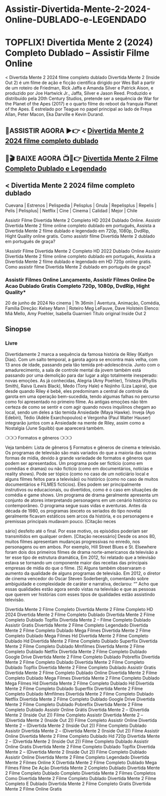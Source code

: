 # Assistir-Divertida-Mente-2-2024-Online-DUBLADO-e-LEGENDADO
# TOPFLIX! Divertida Mente 2 (2024) Completo Dublado – Assistir Filme Online
< Divertida Mente 2 2024 filme completo dublado
Divertida Mente 2 (Inside Out 2) é um filme de ação e ficção científica dirigido por Wes Ball a partir de um roteiro de Friedman, Rick Jaffa e Amanda Silver e Patrick Aison, e produzido por Joe Hartwick Jr., Jaffa, Silver e Jason Reed. Produzido e distribuído pela 20th Century Studios, pretende ser a sequência de War for the Planet of the Apes (2017) e o quarto filme do reboot da franquia Planet of the Apes. É estrelado por Teague no papel principal ao lado de Freya Allan, Peter Macon, Eka Darville e Kevin Durand.

## 🔴ASSISTIR AGORA ▶️👉 < [Divertida Mente 2 2024 filme completo dublado](https://jasstwatch.com/pt/movie/1022789)

## 🔴🎬 BAIXE AGORA 📺📱👉 [Divertida Mente 2 Filme Completo Dublado e Legendado](https://jasstwatch.com/pt/movie/1022789)

## < Divertida Mente 2 2024 filme completo dublado

Cuevana | Estrenos | Pelispedia | Pelisplus | Gnula | Repelisplus | Repelis | Pelis | Pelisplus| | Netflix | Cine | Cinema | Calidad | Mejor | Chile

Assistir Filme Divertida Mente 2 Completo HD 2024 Dublado Online. Assistir Divertida Mente 2 filme online completo dublado em português, Assista a Divertida Mente 2 filme dublado e legendado em 720p, 1080p, DvdRip, Hight Quality online gratis. Como assistir filme Divertida Mente 2 dublado em português de graça?

!Assistir Filme Divertida Mente 2 Completo HD 2022 Dublado Online Assistir Divertida Mente 2 filme online completo dublado em português, Assista a Divertida Mente 2 filme dublado e legendado em HD 720p online gratis. Como assistir filme Divertida Mente 2 dublado em português de graça?

### Assistir Filmes Online Lançamento, Assistir Filmes Online De Acao Dublado Gratis Completo 720p, 1080p, DvdRip, Hight Quality*

20 de junho de 2024 No cinema | 1h 36min | Aventura, Animação, Comédia, Família
Direção: Kelsey Mann | Roteiro Meg LeFauve, Dave Holstein
Elenco: Miá Mello, Amy Poehler, Isabella Guarnieri
Título original Inside Out 2

## Sinopse

### Livre

Divertidamente 2 marca a sequência da famosa história de Riley (Kaitlyn Dias). Com um salto temporal, a garota agora se encontra mais velha, com 13 anos de idade, passando pela tão temida pré-adolescência. Junto com o amadurecimento, a sala de controle mental da jovem também está passando por uma demolição para dar lugar a algo totalmente inesperado: novas emoções. As já conhecidas, Alegria (Amy Poehler), Tristeza (Phyllis Smith), Raiva (Lewis Black), Medo (Tony Hale) e Nojinho (Liza Lapira), que desde quando Riley é bebê, eles predominam a central de controle da garota em uma operação bem-sucedida, tendo algumas falhas no percurso como foi apresentado no primeiro filme. As antigas emoções não têm certeza de como se sentir e com agir quando novos inquilinos chegam ao local, sendo um deles a tão temida Ansiedade (Maya Hawke). Inveja (Ayo Edebiri), Tédio (Adèle Exarchopoulos) e Vergonha (Paul Walter Hauser) integrarão juntos com a Ansiedade na mente de Riley, assim como a Nostalgia (June Squibb) que aparecerá também.

❍❍❍ Formatos e gêneros ❍❍❍

Veja também: Lista de gêneros § Formatos e gêneros de cinema e televisão. Os programas de televisão são mais variados do que a maioria das outras formas de mídia, devido à grande variedade de formatos e gêneros que podem ser apresentados. Um programa pode ser fictício (como em comédias e dramas) ou não fictício (como em documentários, notícias e reality shows). Pode ser tópico (como no caso de um noticiário local e alguns filmes feitos para a televisão) ou histórico (como no caso de muitos documentários e FILMES fictícios). Eles podem ser principalmente instrutivos ou educacionais, ou divertidos, como é o caso em situações de comédia e game shows. Um programa de drama geralmente apresenta um conjunto de atores interpretando personagens em um cenário histórico ou contemporâneo. O programa segue suas vidas e aventuras. Antes da década de 1980, os programas (exceto os seriados do tipo novela) geralmente ficavam estáticos sem arcos da história, e os personagens e premissas principais mudavam pouco. [Citação neces

sário] desfeito até o final. Por esse motivo, os episódios poderiam ser transmitidos em qualquer ordem. [Citação necessário] Desde os anos 80, muitos filmes apresentam mudanças progressivas no enredo, nos personagens ou em ambos. Por exemplo, Hill Street Blues e St. Elsewhere foram dois dos primeiros filmes de drama norte-americanos da televisão a ter esse tipo de estrutura dramática, Em 2012, foi relatado que a televisão estava se tornando um componente maior das receitas das principais empresas de mídia do que o filme. [5] Alguns também observaram o aumento da qualidade de alguns programas de televisão. Em 2012, o diretor de cinema vencedor do Oscar Steven Soderbergh, comentando sobre ambiguidade e complexidade de caráter e narrativa, declarou: “” Acho que essas qualidades estão agora sendo vistas na televisão e que as pessoas que querem ver histórias com esses tipos de qualidades estão assistindo televisão.

Divertida Mente 2 Filme Completo
Divertida Mente 2 Filme Completo HD 2024
Divertida Mente 2 Filme Completo Dublado
Divertida Mente 2 Filme Completo Dublado Topflix
Divertida Mente 2 – Filme Completo Dublado Assistir Gratis
Divertida Mente 2 Filme Completo Legendado
Divertida Mente 2 Filme Completo Dublado Mega Filmes
Divertida Mente 2 Filme Completo Dublado Mega Filmes Hd
Divertida Mente 2 Filme Completo Dublado Hd
Divertida Mente 2 Filme Completo Dublado Superflix
Divertida Mente 2 Filme Completo Dublado Mmfilmes
Divertida Mente 2 Filme Completo Dublado Netflix
Divertida Mente 2 Filme Completo Dublado Google Drive
Divertida Mente 2 Filme Completo Dublado Pobreflix
Divertida Mente 2 Filme Completo Dublado
Divertida Mente 2 Filme Completo Dublado Topflix
Divertida Mente 2 Filme Completo Dublado Assistir Gratis
Divertida Mente 2 Filme Completo Dublado Online
Divertida Mente 2 Filme Completo Dublado Mega Filmes
Divertida Mente 2 Filme Completo Dublado Mega Filmes Hd
Divertida Mente 2 Filme Completo Dublado Hd
Divertida Mente 2 Filme Completo Dublado Superflix
Divertida Mente 2 Filme Completo Dublado Mmfilmes
Divertida Mente 2 Filme Completo Dublado Netflix
Divertida Mente 2 Filme Completo Dublado Google Drive
Divertida Mente 2 Filme Completo Dublado Pobreflix
Divertida Mente 2 Filme Completo Dublado Assistir Online Grátis
Divertida Mente 2 – (Divertida Mente 2 (Inside Out 2)) Filme Completo Assistir
Divertida Mente 2 – (Divertida Mente 2 (Inside Out 2)) Filme Completo Assistir Online
Divertida Mente 2 – (Divertida Mente 2 (Inside Out 2)) Filme Completo Dublado Assistir
Divertida Mente 2 – (Divertida Mente 2 (Inside Out 2)) Filme Assistir Online
Divertida Mente 2 Filme Completo Dublado Hd 720p
Divertida Mente 2 – (Divertida Mente 2 (Inside Out 2)) Filme Completo Dublado Assistir Online Gratis
Divertida Mente 2 Filme Completo Dublado Topflix
Divertida Mente 2 – (Divertida Mente 2 (Inside Out 2)) Filme Completo Dublado Assistir Online
Divertida Mente 2 Filme Completo Legendado
Divertida Mente 2 Filmes Online X
Divertida Mente 2 Filme Completo Dublado Mega Filmes
Filme De Ação Divertida Mente 2 Completo Dublado
Divertida Mente 2 Filme Completo Dublado Completo
Divertida Mente 2 Filmes Completos
Como Divertida Mente 2 Filme Completo Dublado
Divertida Mente 2 Filme Completo E Dublado
Divertida Mente 2 Filme Completo Gratis
Divertida Mente 2 Filme Online Gratis
